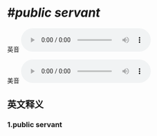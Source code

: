 # ***\#public servant*** 
英音
<audio src="./media/public servant1_AAC.aac" controls="controls"></audio>

美音
<audio src="./media/public servant2_AAC.aac" controls="controls"></audio>



  

英文释义
---
### 1.**public servant**  


